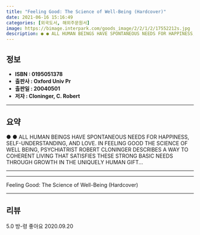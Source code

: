 ```yaml
---
title: "Feeling Good: The Science of Well-Being (Hardcover)"
date: 2021-06-16 15:16:49
categories: [외국도서, 해외주문원서]
image: https://bimage.interpark.com/goods_image/2/2/1/2/17552212s.jpg
description: ● ● ALL HUMAN BEINGS HAVE SPONTANEOUS NEEDS FOR HAPPINESS, SELF-UNDERSTANDING, AND LOVE. IN FEELING GOOD THE SCIENCE OF WELL BEING, PSYCHIATRIST ROBERT CLONIN
---
```


## **정보**

- **ISBN : 0195051378**
- **출판사 : Oxford Univ Pr**
- **출판일 : 20040501**
- **저자 : Cloninger, C. Robert**

------



## **요약**

●  ●  ALL HUMAN BEINGS HAVE SPONTANEOUS NEEDS FOR HAPPINESS, SELF-UNDERSTANDING, AND LOVE. IN FEELING GOOD THE SCIENCE OF WELL BEING, PSYCHIATRIST ROBERT CLONINGER DESCRIBES A WAY TO COHERENT LIVING THAT SATISFIES THESE STRONG BASIC NEEDS THROUGH GROWTH IN THE UNIQUELY HUMAN GIFT... 

------



------


Feeling Good: The Science of Well-Being (Hardcover) 

------


## **리뷰** 

5.0 방-령 좋아요 2020.09.20 <br/>